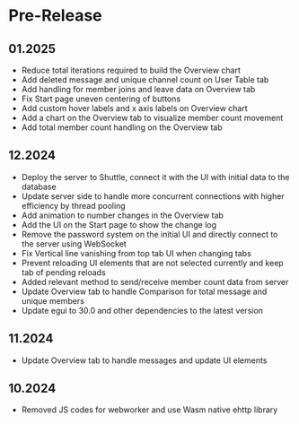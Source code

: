 # Pre-Release

## 01.2025

* Reduce total iterations required to build the Overview chart
* Add deleted message and unique channel count on User Table tab
* Add handling for member joins and leave data on Overview tab
* Fix Start page uneven centering of buttons
* Add custom hover labels and x axis labels on Overview chart
* Add a chart on the Overview tab to visualize member count movement
* Add total member count handling on the Overview tab

## 12.2024

* Deploy the server to Shuttle, connect it with the UI with initial data to the database
* Update server side to handle more concurrent connections with higher efficiency by thread pooling
* Add animation to number changes in the Overview tab
* Add the UI on the Start page to show the change log
* Remove the password system on the initial UI and directly connect to the server using WebSocket
* Fix Vertical line vanishing from top tab UI when changing tabs
* Prevent reloading UI elements that are not selected currently and keep tab of pending reloads
* Added relevant method to send/receive member count data from server
* Update Overview tab to handle Comparison for total message and unique members
* Update egui to 30.0 and other dependencies to the latest version

## 11.2024

* Update Overview tab to handle messages and update UI elements

## 10.2024

* Removed JS codes for webworker and use Wasm native ehttp library
